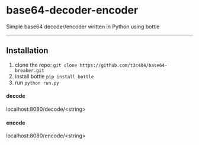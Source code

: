 # base64-decoder-encoder
Simple base64 decoder/encoder written in Python using bottle

---

## Installation
1. clone the repo: `git clone https://github.com/t3c404/base64-breaker.git`
2. install bottle `pip install bottle`
3. run `python run.py` 

#### decode
localhost:8080/decode/\<string>

#### encode
localhost:8080/encode/\<string>
